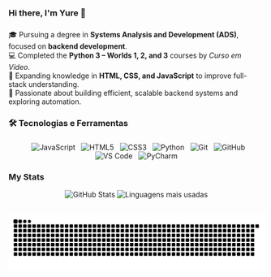 ### Hi there, I'm Yure 👋
###


🎓 Pursuing a degree in **Systems Analysis and Development (ADS)**, focused on **backend development**.  
💻 Completed the **Python 3 – Worlds 1, 2, and 3** courses by *Curso em Vídeo*.  
🌱 Expanding knowledge in **HTML, CSS, and JavaScript** to improve full-stack understanding.  
🚀 Passionate about building efficient, scalable backend systems and exploring automation.  


### 🛠️ Tecnologias e Ferramentas
###
<div align="center">
    <img src="https://cdn.jsdelivr.net/gh/devicons/devicon/icons/javascript/javascript-original.svg" height="40" alt="JavaScript"/>
  <img src="https://cdn.jsdelivr.net/gh/devicons/devicon/icons/html5/html5-original.svg" height="40" alt="HTML5"/>
  <img src="https://cdn.jsdelivr.net/gh/devicons/devicon/icons/css3/css3-original.svg" height="40" alt="CSS3"/>
  <img src="https://cdn.jsdelivr.net/gh/devicons/devicon/icons/python/python-original.svg" height="40" alt="Python"/>
  <img src="https://cdn.jsdelivr.net/gh/devicons/devicon/icons/git/git-original.svg" height="40" alt="Git"/>
  <img src="https://cdn.jsdelivr.net/gh/devicons/devicon/icons/github/github-original.svg" height="40" alt="GitHub"/>
  <img src="https://cdn.jsdelivr.net/gh/devicons/devicon/icons/vscode/vscode-original.svg" height="40" alt="VS Code"/>
  <img src="https://cdn.jsdelivr.net/gh/devicons/devicon/icons/pycharm/pycharm-original.svg" height="40" alt="PyCharm"/>
</div>

### My Stats

<p align="center">
  <img src="https://github-readme-stats.vercel.app/api?username=zryuik&show_icons=true&theme=radical" alt="GitHub Stats" width="390" />
  <img src="https://github-readme-stats.vercel.app/api/top-langs/?username=zryuik&layout=compact&theme=radical" alt="Linguagens mais usadas" width="350" />
</p>
        
</a>
<picture>
    <source media="(prefers-color-scheme: dark)" srcset="https://raw.githubusercontent.com/zryuik/zryuik/output/github-contribution-grid-snake-dark.svg">
    <source media="(prefers-color-scheme: light)" srcset="https://raw.githubusercontent.com/zryuik/zryuik/output/github-contribution-grid-snake.svg">
    <img alt="github contribution grid snake animation" src="https://raw.githubusercontent.com/zryuik/zryuik/output/github-contribution-grid-snake.svg">
</picture>
<br><br>



